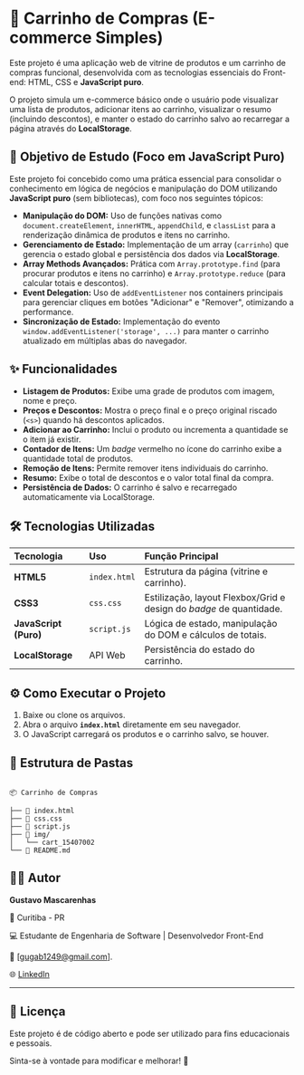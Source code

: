 # 🛒 Carrinho de Compras (E-commerce Simples)

Este projeto é uma aplicação web de vitrine de produtos e um carrinho de compras funcional, desenvolvida com as tecnologias essenciais do Front-end: HTML, CSS e **JavaScript puro**.

O projeto simula um e-commerce básico onde o usuário pode visualizar uma lista de produtos, adicionar itens ao carrinho, visualizar o resumo (incluindo descontos), e manter o estado do carrinho salvo ao recarregar a página através do **LocalStorage**.



## 🎯 Objetivo de Estudo (Foco em JavaScript Puro)

Este projeto foi concebido como uma prática essencial para consolidar o conhecimento em lógica de negócios e manipulação do DOM utilizando **JavaScript puro** (sem bibliotecas), com foco nos seguintes tópicos:

* **Manipulação do DOM:** Uso de funções nativas como `document.createElement`, `innerHTML`, `appendChild`, e `classList` para a renderização dinâmica de produtos e itens no carrinho.
* **Gerenciamento de Estado:** Implementação de um array (`carrinho`) que gerencia o estado global e persistência dos dados via **LocalStorage**.
* **Array Methods Avançados:** Prática com `Array.prototype.find` (para procurar produtos e itens no carrinho) e `Array.prototype.reduce` (para calcular totais e descontos).
* **Event Delegation:** Uso de `addEventListener` nos containers principais para gerenciar cliques em botões "Adicionar" e "Remover", otimizando a performance.
* **Sincronização de Estado:** Implementação do evento `window.addEventListener('storage', ...)` para manter o carrinho atualizado em múltiplas abas do navegador.

## ✨ Funcionalidades

* **Listagem de Produtos:** Exibe uma grade de produtos com imagem, nome e preço.
* **Preços e Descontos:** Mostra o preço final e o preço original riscado (`<s>`) quando há descontos aplicados.
* **Adicionar ao Carrinho:** Inclui o produto ou incrementa a quantidade se o item já existir.
* **Contador de Itens:** Um *badge* vermelho no ícone do carrinho exibe a quantidade total de produtos.
* **Remoção de Itens:** Permite remover itens individuais do carrinho.
* **Resumo:** Exibe o total de descontos e o valor total final da compra.
* **Persistência de Dados:** O carrinho é salvo e recarregado automaticamente via LocalStorage.

## 🛠️ Tecnologias Utilizadas

| Tecnologia | Uso | Função Principal |
| :--- | :--- | :--- |
| **HTML5** | `index.html` | Estrutura da página (vitrine e carrinho). |
| **CSS3** | `css.css` | Estilização, layout Flexbox/Grid e design do *badge* de quantidade. |
| **JavaScript (Puro)** | `script.js` | Lógica de estado, manipulação do DOM e cálculos de totais. |
| **LocalStorage** | API Web | Persistência do estado do carrinho. |

## ⚙️ Como Executar o Projeto

1.  Baixe ou clone os arquivos.
2.  Abra o arquivo **`index.html`** diretamente em seu navegador.
3.  O JavaScript carregará os produtos e o carrinho salvo, se houver.

## 📁 Estrutura de Pastas <a id="estrutura-de-pastas"></a>

```

📦 Carrinho de Compras

├── 📄 index.html 
├── 📄 css.css 
├── 📄 script.js 
├── 📂 img/
│   └── cart_15407002      
└── 📜 README.md

```


## 👨‍💻 Autor <a id="autor"></a>

**Gustavo Mascarenhas**  

📍 Curitiba - PR  

💻 Estudante de Engenharia de Software | Desenvolvedor Front-End  

📧 [gugab1249@gmail.com].  

🌐 [LinkedIn](https://www.linkedin.com/in/gustavo-mascarenhas-a3b570297/) 



---


## 📝 Licença


Este projeto é de código aberto e pode ser utilizado para fins educacionais e pessoais.  

Sinta-se à vontade para modificar e melhorar! 🚀

